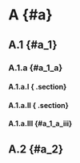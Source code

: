 # A {#a}

## A.1 {#a_1}

### A.1.a {#a_1_a}

#### A.1.a.I { .section}

#### A.1.a.II { .section}

#### A.1.a.III {#a_1_a_iii}

## A.2 {#a_2}

